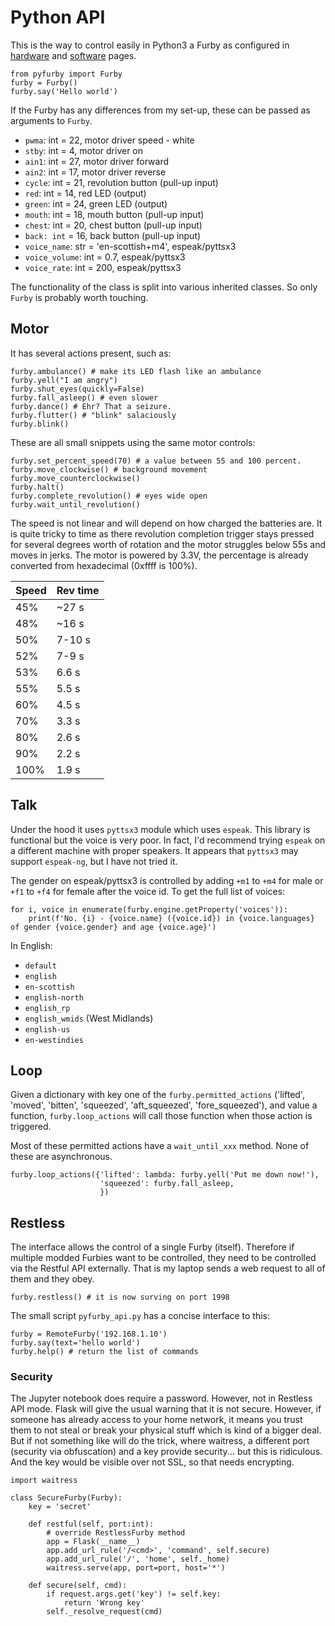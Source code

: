 # Python API

This is the way to control easily in Python3 a Furby as configured in [hardware](hardware.md) and [software](software.md) pages.

    from pyfurby import Furby
    furby = Furby()
    furby.say('Hello world')
    
If the Furby has any differences from my set-up, these can be passed as arguments to `Furby`.

* `pwma`: int = 22, motor driver speed - white
* `stby`: int = 4, motor driver on
* `ain1`: int = 27, motor driver forward
* `ain2`: int = 17, motor driver reverse
* `cycle`: int = 21, revolution button (pull-up input)
* `red`: int = 14, red LED (output)
* `green`: int = 24, green LED (output)
* `mouth`: int = 18, mouth button (pull-up input)
* `chest`: int = 20, chest button (pull-up input)
* `back: int` = 16, back button (pull-up input)
* `voice_name`: str = 'en-scottish+m4', espeak/pyttsx3
* `voice_volume`: int = 0.7, espeak/pyttsx3
* `voice_rate`: int = 200, espeak/pyttsx3
 
The functionality of the class is split into various inherited classes. So only `Furby` is probably worth touching.
 
## Motor

It has several actions present, such as:
    
    furby.ambulance() # make its LED flash like an ambulance
    furby.yell("I am angry")
    furby.shut_eyes(quickly=False)
    furby.fall_asleep() # even slower
    furby.dance() # Ehr? That a seizure.
    furby.flutter() # "blink" salaciously
    furby.blink()
    
These are all small snippets using the same motor controls:

    furby.set_percent_speed(70) # a value between 55 and 100 percent.
    furby.move_clockwise() # background movement
    furby.move_counterclockwise()
    furby.halt()
    furby.complete_revolution() # eyes wide open
    furby.wait_until_revolution()

The speed is not linear and will depend on how charged the batteries are.
It is quite tricky to time as there revolution completion trigger stays pressed for several degrees worth of rotation
and the motor struggles below 55s and moves in jerks.
The motor is powered by 3.3V, the percentage is already converted from hexadecimal (0xffff is 100%).

| Speed | Rev time |
| ---- | ---- |
| 45% | ~27 s |
| 48% | ~16 s |
| 50% | 7-10 s |
| 52% | 7-9 s |
| 53% | 6.6 s |
| 55% | 5.5 s |
| 60% | 4.5 s |
| 70% | 3.3 s |
| 80% | 2.6 s |
| 90% | 2.2 s |
| 100% | 1.9 s |


## Talk

Under the hood it uses `pyttsx3` module which uses `espeak`. This library is functional but the voice is very poor.
In fact, I'd recommend trying `espeak` on a different machine with proper speakers.
It appears that `pyttsx3` may support `espeak-ng`, but I have not tried it.

The gender on espeak/pyttsx3 is controlled by adding `+m1` to `+m4` for male or `+f1` to `+f4` for female after the voice id.
To get the full list of voices:

    for i, voice in enumerate(furby.engine.getProperty('voices')):
        print(f'No. {i} - {voice.name} ({voice.id}) in {voice.languages} of gender {voice.gender} and age {voice.age}')

In English:

* `default`
* `english`
* `en-scottish`
* `english-north`
* `english_rp`
* `english_wmids` (West Midlands)
* `english-us`
* `en-westindies`

## Loop

Given a dictionary with key one of the `furby.permitted_actions` ('lifted', 'moved', 'bitten', 'squeezed', 'aft_squeezed', 'fore_squeezed'),
and value a function, `furby.loop_actions` will call those function when those action is triggered.

Most of these permitted actions have a `wait_until_xxx` method. None of these are asynchronous.

    furby.loop_actions({'lifted': lambda: furby.yell('Put me down now!'),
                        'squeezed': furby.fall_asleep,
                        })

## Restless

The interface allows the control of a single Furby (itself).
Therefore if multiple modded Furbies want to be controlled, 
they need to be controlled via the Restful API externally.
That is my laptop sends a web request to all of them and they obey.

    furby.restless() # it is now surving on port 1998

The small script `pyfurby_api.py` has a concise interface to this:

    furby = RemoteFurby('192.168.1.10')
    furby.say(text='hello world')
    furby.help() # return the list of commands

### Security

The Jupyter notebook does require a password. However, not in Restless API mode.
Flask will give the usual warning that it is not secure.
However, if someone has already access to your home network, it means you trust them
to not steal or break your physical stuff which is kind of a bigger deal.
But if not something like will do the trick, where waitress, 
a different port (security via obfuscation) 
and a key provide security... but this is ridiculous.
And the key would be visible over not SSL, so that needs encrypting.

    import waitress
    
    class SecureFurby(Furby):
        key = 'secret'
    
        def restful(self, port:int): 
            # override RestlessFurby method
            app = Flask(__name__)
            app.add_url_rule('/<cmd>', 'command', self.secure)
            app.add_url_rule('/', 'home', self._home)
            waitress.serve(app, port=port, host='*')
            
        def secure(self, cmd):
            if request.args.get('key') != self.key:
                return 'Wrong key'
            self._resolve_request(cmd)

    
